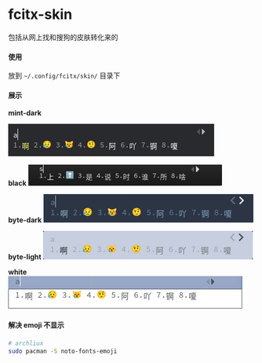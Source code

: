 # fcitx-skin
包括从网上找和搜狗的皮肤转化来的

#### 使用

放到 `~/.config/fcitx/skin/` 目录下


#### 展示
**mint-dark**

![mint-dark](https://raw.githubusercontent.com/m77can/fcitx-skin/master/docs/images/mint-dark.png)

**black**
![black](https://raw.githubusercontent.com/m77can/fcitx-skin/master/docs/images/black.png)

**byte-dark**
![byte-dark](https://raw.githubusercontent.com/m77can/fcitx-skin/master/docs/images/byte-dark.png)

**byte-light**
![byte-light](https://raw.githubusercontent.com/m77can/fcitx-skin/master/docs/images/byte-light.png)


**white**
![white](https://raw.githubusercontent.com/m77can/fcitx-skin/master/docs/images/white.png)

#### 解决 emoji 不显示

````bash
# archliux
sudo pacman -S noto-fonts-emoji

````
